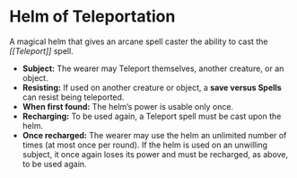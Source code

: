 # Helm of Teleportation

A magical helm that gives an arcane spell caster the ability to cast the *[[Teleport]]* spell.

- **Subject:** The wearer may Teleport themselves, another creature, or an object.
- **Resisting:** If used on another creature or object, a **save versus Spells** can resist being teleported.
- **When first found:** The helm’s power is usable only once.
- **Recharging:** To be used again, a Teleport spell must be cast upon the helm.
- **Once recharged:** The wearer may use the helm an unlimited number of times (at most once per round). If the helm is used on an unwilling subject, it once again loses its power and must be recharged, as above, to be used again.